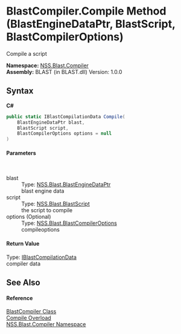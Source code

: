 # BlastCompiler.Compile Method (BlastEngineDataPtr, BlastScript, BlastCompilerOptions)
 

Compile a script

**Namespace:**&nbsp;<a href="N_NSS_Blast_Compiler">NSS.Blast.Compiler</a><br />**Assembly:**&nbsp;BLAST (in BLAST.dll) Version: 1.0.0

## Syntax

**C#**<br />
``` C#
public static IBlastCompilationData Compile(
	BlastEngineDataPtr blast,
	BlastScript script,
	BlastCompilerOptions options = null
)
```


#### Parameters
&nbsp;<dl><dt>blast</dt><dd>Type: <a href="T_NSS_Blast_BlastEngineDataPtr">NSS.Blast.BlastEngineDataPtr</a><br />blast engine data</dd><dt>script</dt><dd>Type: <a href="T_NSS_Blast_BlastScript">NSS.Blast.BlastScript</a><br />the script to compile</dd><dt>options (Optional)</dt><dd>Type: <a href="T_NSS_Blast_BlastCompilerOptions">NSS.Blast.BlastCompilerOptions</a><br />compileoptions</dd></dl>

#### Return Value
Type: <a href="T_NSS_Blast_Compiler_IBlastCompilationData">IBlastCompilationData</a><br />compiler data

## See Also


#### Reference
<a href="T_NSS_Blast_Compiler_BlastCompiler">BlastCompiler Class</a><br /><a href="Overload_NSS_Blast_Compiler_BlastCompiler_Compile">Compile Overload</a><br /><a href="N_NSS_Blast_Compiler">NSS.Blast.Compiler Namespace</a><br />